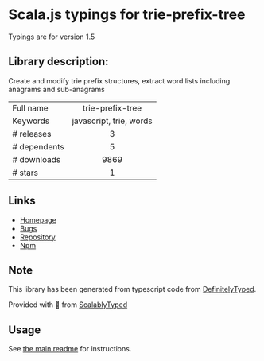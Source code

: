 
# Scala.js typings for trie-prefix-tree

Typings are for version 1.5

## Library description:
Create and modify trie prefix structures, extract word lists including anagrams and sub-anagrams

|                    |                 |
| ------------------ | :-------------: |
| Full name          | trie-prefix-tree |
| Keywords           | javascript, trie, words |
| # releases         | 3 |
| # dependents       | 5 |
| # downloads        | 9869 |
| # stars            | 1 |

## Links
- [Homepage](https://github.com/lyndseybrowning/trie-prefix#readme)
- [Bugs](https://github.com/lyndseybrowning/trie-prefix/issues)
- [Repository](https://github.com/lyndseybrowning/trie-prefix-tree)
- [Npm](https://www.npmjs.com/package/trie-prefix-tree)
    


## Note
This library has been generated from typescript code from [DefinitelyTyped](https://definitelytyped.org).

Provided with :purple_heart: from [ScalablyTyped](https://github.com/oyvindberg/ScalablyTyped)

## Usage
See [the main readme](../../readme.md) for instructions.


